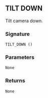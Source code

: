 ## TILT DOWN

Tilt camera down.


### Signature

`TILT_DOWN ()`


### Parameters

`None`


### Returns

`None`